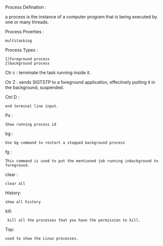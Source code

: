 Process Defination :

a process is the instance of a computer program that is being executed by one or many threads.

Process Proerties :

	multitasking

Process Types :

	1)Foreground process
	2)background process
	
Ctr c :
	terminate the task running inside it.

Ctr Z :
	 sends SIGTSTP to a foreground application, effectively putting it in the background, suspended. 

Ctrl D :
	
	end terminal line input.

Ps :

	Show running process id	

bg :

	Use bg command to restart a stopped background process	

fg :

	This command is used to put the mentioned job running inbackground to foreground.

clear :

	clear all

History:

	show all history

kill:
	
	 kill all the processes that you have the permission to kill.

Top:

	used to show the Linux processes.
